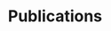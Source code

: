 ---
layout: page
title: Publications
nav: true
nav_order: 1
dropdown: true
children:
    - title: By year
      permalink: /publications-by-year
    - title: By topic
      permalink: /publications-by-year
---